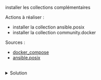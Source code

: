 installer les collections complémentaires

Actions à réaliser :
- installer la collection ansible.posix
- installer la collection community.docker

Sources :
- [docker_compose](https://docs.ansible.com/ansible/latest/collections/community/docker/docker_compose_module.html#community-docker-docker-compose-module-manage-multi-container-docker-applications-with-docker-compose)
- [ansible.posix](https://docs.ansible.com/ansible/latest/collections/ansible/posix/authorized_key_module.html)
<br>

<details>

<summary>Solution</summary>

Installer les collections :
```plain
ansible-galaxy collection install ansible.posix
```{{exec}}
```plain
ansible-galaxy collection install community.docker
```{{exec}}

</details>
